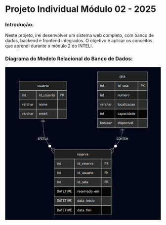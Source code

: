 # Projeto Individual Módulo 02 - 2025
### Introdução: 
Neste projeto, irei desenvolver um sistema web completo, com banco de dados, backend e frontend integrados. O objetivo é aplicar os conceitos que aprendi durante o módulo 2 do INTELI.

### Diagrama do Modelo Relacional do Banco de Dados:
![image_mod_rel](./assets/modelo_relacional.png)